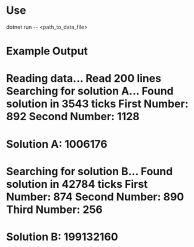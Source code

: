 # Use
dotnet run -- <path_to_data_file>

# Example Output

Reading data...
Read 200 lines
Searching for solution A...
Found solution in 3543 ticks
First Number: 892 Second Number: 1128
========================================
Solution A: 1006176
========================================
Searching for solution B...
Found solution in 42784 ticks
First Number: 874 Second Number: 890 Third Number: 256
========================================
Solution B: 199132160
========================================